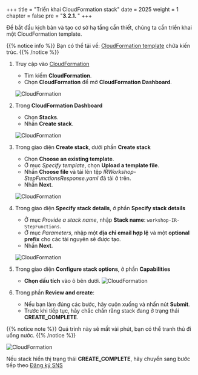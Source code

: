 +++
title = "Triển khai CloudFormation stack"
date = 2025
weight = 1
chapter = false
pre = "<b>3.2.1. </b>"
+++

<!-- #### Tạo IAM Policies & Roles: -->
Để bắt đầu kịch bản và tạo cơ sở hạ tầng cần thiết, chúng ta cần triển khai một CloudFormation template.

{{% notice info %}}
Bạn có thể tải về: [CloudFormation template](/files/IRWorkshop-StepFunctionsResponse.yaml) chứa kiến trúc.
{{% /notice %}}

1. Truy cập vào [CloudFormation](https://us-east-1.console.aws.amazon.com/cloudformation/home?region=us-east-1#/stacks/create)

   - Tìm kiếm **CloudFormation**.
   - Chọn **CloudFormation** để mở **CloudFormation Dashboard**.

   ![CloudFormation](../../../../images/2/2.1/CloudFormation.png)

2. Trong **CloudFormation Dashboard**

   - Chọn **Stacks**.
   - Nhấn **Create stack**.

   ![CloudFormation](../../../../images/2/2.1/Stack.png?width=90pc)

3. Trong giao diện **Create stack**, dưới phần **Create stack**

   - Chọn **Choose an existing template**.
   - Ở mục _Specify template_, chọn **Upload a template file**.
   - Nhấn **Choose file** và tải lên tệp _IRWorkshop-StepFunctionsResponse.yaml_ đã tải ở trên.
   - Nhấn **Next**.

   ![CloudFormation](../../../../images/3/3.2/3.2.1/Create_stack.png?width=90pc)

4. Trong giao diện **Specify stack details**, ở phần **Specify stack details**

   - Ở mục _Provide a stack name_, nhập **Stack name**: `workshop-IR-StepFunctions`.
   - Ở mục _Parameters_, nhập một **địa chỉ email hợp lệ** và một **optional prefix** cho các tài nguyên sẽ được tạo.
   - Nhấn **Next**.

   ![CloudFormation](../../../../images/3/3.2/3.2.1/Specify_stack_details.png?width=90pc)

5. Trong giao diện **Configure stack options**, ở phần **Capabilities**

   - **Chọn dấu tích** vào ô bên dưới.
     ![CloudFormation](../../../../images/3/3.2/3.2.1/Capabilities.png?width=90pc)

6. Trong phần **Review and create**:
   - Nếu bạn làm đúng các bước, hãy cuộn xuống và nhấn nút **Submit**.
   - Trước khi tiếp tục, hãy chắc chắn rằng stack đang ở trạng thái **CREATE_COMPLETE**.

{{% notice note %}}
Quá trình này sẽ mất vài phút, bạn có thể tranh thủ đi uống nước.
{{% /notice %}}

   ![CloudFormation](../../../../images/3/3.2/3.2.1/Stack_create_complete.png?width=90pc)

Nếu stack hiển thị trạng thái **CREATE_COMPLETE**, hãy chuyển sang bước tiếp theo [Đăng ký SNS](../3.2.2-SNS-subscription)
